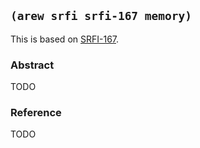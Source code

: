 
## `(arew srfi srfi-167 memory)`

This is based on [SRFI-167](https://srfi.schemers.org/srfi-167/).

### Abstract

TODO

### Reference

TODO
